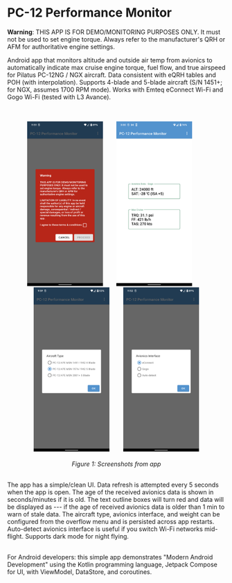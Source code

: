 # PC-12 Performance Monitor

<b>Warning</b>: THIS APP IS FOR DEMO/MONITORING PURPOSES ONLY. It must not be used to set engine torque. Always refer to the manufacturer's QRH or AFM
for authoritative engine settings.

Android app that monitors altitude and outside air temp from avionics to automatically indicate max cruise engine torque, fuel flow, and true airspeed for Pilatus PC-12NG / NGX aircraft. Data consistent with eQRH tables and POH (with interpolation). Supports 4-blade and 5-blade aircraft (S/N 1451+; for NGX, assumes 1700 RPM mode). Works with Emteq eConnect Wi-Fi and Gogo Wi-Fi (tested with L3 Avance).  
<br/>
<br/>

<p align="center">
<img src="https://raw.githubusercontent.com/daveyburke/PC-12-Performance-Monitor/main/Screenshot_1.png" alt="" width="175"/>&nbsp;&nbsp;&nbsp;&nbsp;&nbsp;&nbsp;&nbsp;&nbsp;<img src="https://raw.githubusercontent.com/daveyburke/PC-12-Performance-Monitor/main/Screenshot_2.png" alt="" width="175"/>&nbsp;&nbsp;&nbsp;&nbsp;&nbsp;&nbsp;&nbsp;&nbsp;<img src="https://raw.githubusercontent.com/daveyburke/PC-12-Performance-Monitor/main/Screenshot_3.png" alt="" width="175"/>&nbsp;&nbsp;&nbsp;&nbsp;&nbsp;&nbsp;&nbsp;&nbsp;<img src="https://raw.githubusercontent.com/daveyburke/PC-12-Performance-Monitor/main/Screenshot_4.png" alt="" width="175"/>
<br/>
<br/>
<em>Figure 1: Screenshots from app</em>
</p>

<br/>
The app has a simple/clean UI. Data refresh is attempted every 5 seconds when the app is open. The age of the received avionics data is shown in seconds/minutes if it is old. The text outline boxes will turn red and data will be displayed as --- if the age of received avionics data is older than 1 min to warn of stale data. The aircraft type, avionics interface, and weight can be configured from the overflow menu and is persisted across app restarts. Auto-detect avionics interface is useful if you switch Wi-Fi networks mid-flight. Supports dark mode for night flying.
<br/>
<br/>

For Android developers: this simple app demonstrates "Modern Android Development" using the Kotlin programming language, Jetpack Compose for UI, with ViewModel, DataStore, and coroutines.


